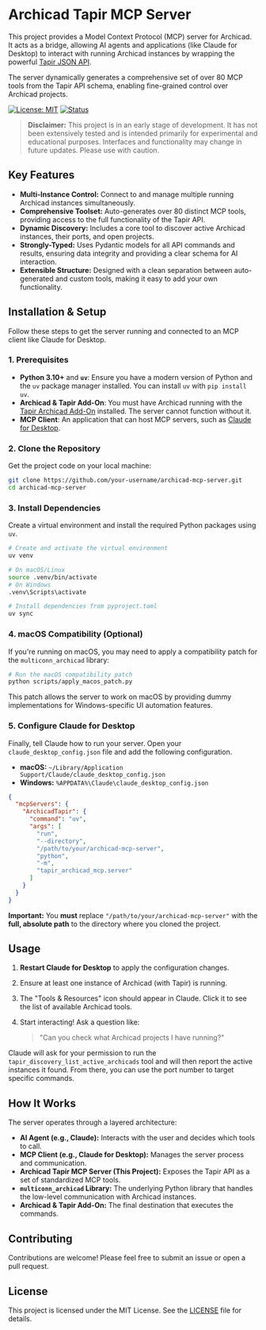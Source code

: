 # Archicad Tapir MCP Server

This project provides a Model Context Protocol (MCP) server for Archicad. It acts as a bridge, allowing AI agents and applications (like Claude for Desktop) to interact with running Archicad instances by wrapping the powerful [Tapir JSON API](https://github.com/ENZYME-APD/tapir-archicad-automation).

The server dynamically generates a comprehensive set of over 80 MCP tools from the Tapir API schema, enabling fine-grained control over Archicad projects.

[![License: MIT](https://img.shields.io/badge/License-MIT-yellow.svg)](https://opensource.org/licenses/MIT)
[![Status](https://img.shields.io/badge/status-alpha-orange.svg)]()

> **Disclaimer:** This project is in an early stage of development. It has not been extensively tested and is intended primarily for experimental and educational purposes. Interfaces and functionality may change in future updates. Please use with caution.

## Key Features

-   **Multi-Instance Control:** Connect to and manage multiple running Archicad instances simultaneously.
-   **Comprehensive Toolset:** Auto-generates over 80 distinct MCP tools, providing access to the full functionality of the Tapir API.
-   **Dynamic Discovery:** Includes a core tool to discover active Archicad instances, their ports, and open projects.
-   **Strongly-Typed:** Uses Pydantic models for all API commands and results, ensuring data integrity and providing a clear schema for AI interaction.
-   **Extensible Structure:** Designed with a clean separation between auto-generated and custom tools, making it easy to add your own functionality.

## Installation & Setup

Follow these steps to get the server running and connected to an MCP client like Claude for Desktop.

### 1. Prerequisites

-   **Python 3.10+** and **`uv`**: Ensure you have a modern version of Python and the `uv` package manager installed. You can install `uv` with `pip install uv`.
-   **Archicad & Tapir Add-On**: You must have Archicad running with the [Tapir Archicad Add-On](https://github.com/ENZYME-APD/tapir-archicad-automation) installed. The server cannot function without it.
-   **MCP Client**: An application that can host MCP servers, such as [Claude for Desktop](https://www.claude.ai/download).

### 2. Clone the Repository

Get the project code on your local machine:
```bash
git clone https://github.com/your-username/archicad-mcp-server.git
cd archicad-mcp-server
```

### 3. Install Dependencies

Create a virtual environment and install the required Python packages using `uv`.
```bash
# Create and activate the virtual environment
uv venv

# On macOS/Linux
source .venv/bin/activate
# On Windows
.venv\Scripts\activate

# Install dependencies from pyproject.toml
uv sync
```

### 4. macOS Compatibility (Optional)

If you're running on macOS, you may need to apply a compatibility patch for the `multiconn_archicad` library:

```bash
# Run the macOS compatibility patch
python scripts/apply_macos_patch.py
```

This patch allows the server to work on macOS by providing dummy implementations for Windows-specific UI automation features.

### 5. Configure Claude for Desktop

Finally, tell Claude how to run your server. Open your `claude_desktop_config.json` file and add the following configuration.

-   **macOS:** `~/Library/Application Support/Claude/claude_desktop_config.json`
-   **Windows:** `%APPDATA%\Claude\claude_desktop_config.json`

```json
{
  "mcpServers": {
    "ArchicadTapir": {
      "command": "uv",
      "args": [
        "run",
        "--directory",
        "/path/to/your/archicad-mcp-server",
        "python",
        "-m",
        "tapir_archicad_mcp.server"
      ]
    }
  }
}
```
**Important:** You **must** replace `"/path/to/your/archicad-mcp-server"` with the **full, absolute path** to the directory where you cloned the project.

## Usage

1.  **Restart Claude for Desktop** to apply the configuration changes.
2.  Ensure at least one instance of Archicad (with Tapir) is running.
3.  The "Tools & Resources" icon should appear in Claude. Click it to see the list of available Archicad tools.
4.  Start interacting! Ask a question like:

    > "Can you check what Archicad projects I have running?"

Claude will ask for your permission to run the `tapir_discovery_list_active_archicads` tool and will then report the active instances it found. From there, you can use the port number to target specific commands.

## How It Works

The server operates through a layered architecture:

-   **AI Agent (e.g., Claude):** Interacts with the user and decides which tools to call.
-   **MCP Client (e.g., Claude for Desktop):** Manages the server process and communication.
-   **Archicad Tapir MCP Server (This Project):** Exposes the Tapir API as a set of standardized MCP tools.
-   **`multiconn_archicad` Library:** The underlying Python library that handles the low-level communication with Archicad instances.
-   **Archicad & Tapir Add-On:** The final destination that executes the commands.

## Contributing

Contributions are welcome! Please feel free to submit an issue or open a pull request.

## License

This project is licensed under the MIT License. See the [LICENSE](./LICENSE) file for details.
